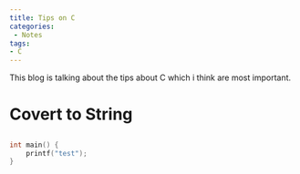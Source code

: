 ```yaml
---
title: Tips on C
categories:
 - Notes
tags:
- C
---
```


This blog is talking about the tips about C which i think are most important.

# Covert to String

## 


```c
int main() {
    printf("test");
}
```


